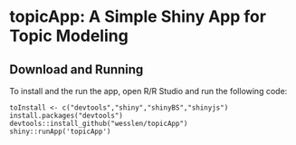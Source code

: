 # topicApp: A Simple Shiny App for Topic Modeling

## Download and Running

To install and the run the app, open R/R Studio and run the following code:

```{r}
toInstall <- c("devtools","shiny","shinyBS","shinyjs")
install.packages("devtools")
devtools::install_github("wesslen/topicApp")
shiny::runApp('topicApp')
```
